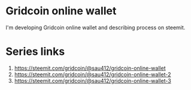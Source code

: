 # Gridcoin online wallet
I'm developing Gridcoin online wallet and describing process on steemit.

# Series links
1. https://steemit.com/gridcoin/@sau412/gridcoin-online-wallet
2. https://steemit.com/gridcoin/@sau412/gridcoin-online-wallet-2
3. https://steemit.com/gridcoin/@sau412/gridcoin-online-wallet-3
